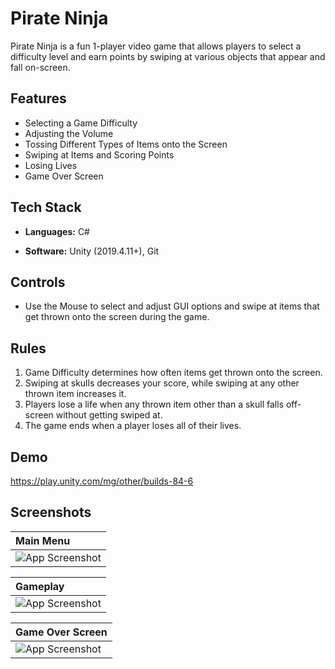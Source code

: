 # Pirate Ninja

Pirate Ninja is a fun 1-player video game that allows players to select a difficulty level and earn points by swiping at various objects that appear and fall on-screen.

## Features

- Selecting a Game Difficulty
- Adjusting the Volume
- Tossing Different Types of Items onto the Screen
- Swiping at Items and Scoring Points
- Losing Lives
- Game Over Screen

## Tech Stack

- **Languages:** C#

- **Software:** Unity (2019.4.11+), Git

## Controls

- Use the Mouse to select and adjust GUI options and swipe at items that get thrown onto the screen during the game.

## Rules

1. Game Difficulty determines how often items get thrown onto the screen.
2. Swiping at skulls decreases your score, while swiping at any other thrown item increases it.
3. Players lose a life when any thrown item other than a skull falls off-screen without getting swiped at.
4. The game ends when a player loses all of their lives.

## Demo

https://play.unity.com/mg/other/builds-84-6

## Screenshots

| Main Menu |
| :----------------- |
| ![App Screenshot](https://static.wixstatic.com/media/99e2b2_c44732036171492a9cb3ab8543dc929a~mv2.jpg/v1/fill/w_528,h_428,al_c,q_80,enc_auto/99e2b2_c44732036171492a9cb3ab8543dc929a~mv2.jpg) |

| Gameplay |
| :----------------- |
| ![App Screenshot](https://static.wixstatic.com/media/99e2b2_46d94eefd063420cb3ebf4a83e37f9f7~mv2.jpg/v1/fill/w_528,h_428,al_c,q_80,enc_auto/99e2b2_46d94eefd063420cb3ebf4a83e37f9f7~mv2.jpg) |

| Game Over Screen |
| :----------------- |
| ![App Screenshot](https://static.wixstatic.com/media/99e2b2_1cbecc7ddfe147f8bf3677e1fc3218f7~mv2.jpg/v1/fill/w_528,h_428,al_c,q_80,enc_auto/99e2b2_1cbecc7ddfe147f8bf3677e1fc3218f7~mv2.jpg) |

